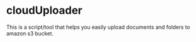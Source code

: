 # cloudUploader
This is a script/tool that helps you easily upload documents and folders to amazon s3 bucket.
